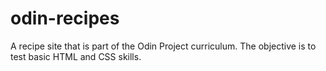 # odin-recipes

A recipe site that is part of the Odin Project curriculum. The objective is to test basic HTML and CSS skills.